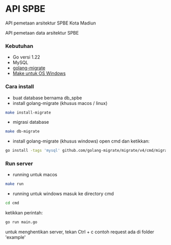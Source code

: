 # API SPBE
API pemetaan arsitektur SPBE Kota Madiun

API pemetaan data arsitektur SPBE

### Kebutuhan
- Go versi 1.22
- MySQL
- [golang-migrate](https://github.com/golang-migrate/migrate)
- [Make untuk OS Windows](https://gnuwin32.sourceforge.net/packages/make.htm)

### Cara install
- buat database bernama db_spbe
- install golang-migrate (khusus macos / linux)

``` sh
make install-migrate
```

- migrasi database

``` sh
make db-migrate
```
- install golang-migrate (khusus windows)
open cmd dan ketikkan:
``` sh
go install -tags 'mysql' github.com/golang-migrate/migrate/v4/cmd/migrate@latest
```

### Run server
- running untuk macos
``` sh
make run
```
- running untuk windows
masuk ke directory cmd
``` sh
cd cmd
```
ketikkan perintah:
``` sh
go run main.go
```

untuk menghentikan server, tekan Ctrl + c
contoh request ada di folder 'example'

